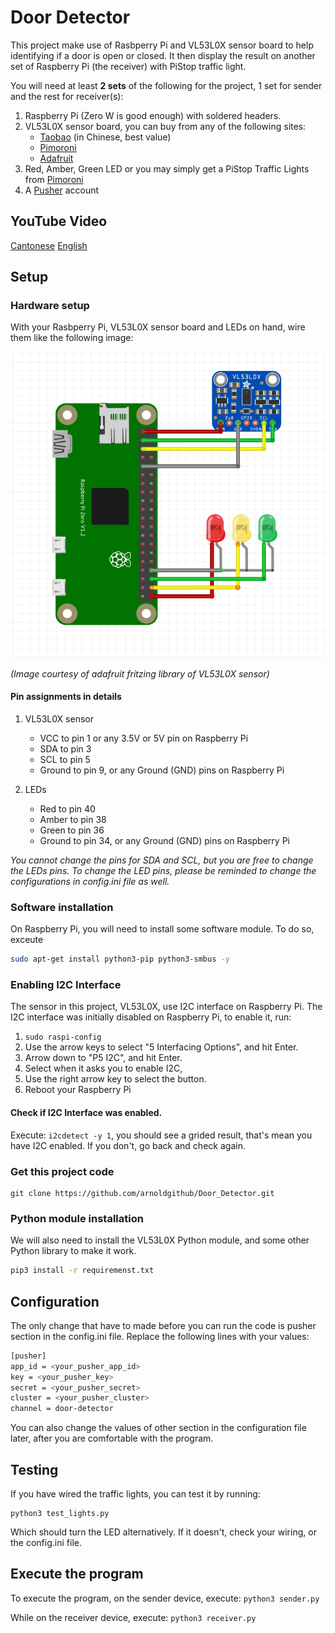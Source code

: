 # Door Detector
This project make use of Rasbperry Pi and VL53L0X sensor board to help identifying if a door is open or closed. It then display the result on another set of Raspberry Pi (the receiver) with PiStop traffic light.

You will need at least **2 sets** of the following for the project, 1 set for sender and the rest for receiver(s):
1. Raspberry Pi (Zero W is good enough) with soldered headers.
2. VL53L0X sensor board, you can buy from any of the following sites:
	- [Taobao](https://item.taobao.com/item.htm?spm=a1z09.2.0.0.52372e8dA0IOea&id=544705514491&_u=m2cv9igl140a) (in Chinese, best value)
	- [Pimoroni](https://shop.pimoroni.com/products/adafruit-vl53l0x-time-of-flight-distance-sensor-30-to-1000mm)
	- [Adafruit](https://www.adafruit.com/product/3317)
3. Red, Amber, Green LED or you may simply get a PiStop Traffic Lights from [Pimoroni](https://shop.pimoroni.com/products/pistop-traffic-light-add-on-for-raspberry-pi)
4. A [Pusher](https://pusher.com) account

## YouTube Video
[Cantonese](https://www.youtube.com/watch?v=FDy4raRLtmA)
[English](https://www.youtube.com/watch?v=vK2A5rX-TJ4)

## Setup
### Hardware setup
With your Rasbperry Pi, VL53L0X sensor board and LEDs on hand, wire them like the following image:

![Hardware Diagram](https://raw.githubusercontent.com/ArnoldGitHub/Door_Detector/master/hardware_wiring.png "Hardware Diagram")

*(Image courtesy of adafruit fritzing library of VL53L0X sensor)*

#### Pin assignments in details
1. VL53L0X sensor
	- VCC to pin 1 or any 3.5V or 5V pin on Raspberry Pi
	- SDA to pin 3
	- SCL to pin 5
	- Ground to pin 9, or any Ground (GND) pins on Raspberry Pi

2. LEDs
	- Red to pin 40
	- Amber to pin 38
	- Green to pin 36
	- Ground to pin 34, or any Ground (GND) pins on Raspberry Pi

*You cannot change the pins for SDA and SCL, but you are free to change the LEDs pins. To change the LED pins, please be reminded to change the configurations in config.ini file as well.*

### Software installation
On Raspberry Pi, you will need to install some software module. To do so, exceute
```bash
sudo apt-get install python3-pip python3-smbus -y

```

### Enabling I2C Interface
The sensor in this project, VL53L0X, use I2C interface on Raspberry Pi. The I2C interface was initially disabled on Raspberry Pi, to enable it, run:
1. `sudo raspi-config`
2. Use the arrow keys to select "5 Interfacing Options", and hit Enter.
3. Arrow down to "P5 I2C", and hit Enter.
4. Select <Yes> when it asks you to enable I2C,
5. Use the right arrow key to select the <Finish> button.
6. Reboot your Raspberry Pi

#### Check if I2C Interface was enabled.
Execute:
```i2cdetect -y 1```, you should see a grided result, that's mean you have I2C enabled. If you don't, go back and check again.

### Get this project code
```
git clone https://github.com/arnoldgithub/Door_Detector.git
```

### Python module installation
We will also need to install the VL53L0X Python module, and some other Python library to make it work.
```bash
pip3 install -r requiremenst.txt
```

## Configuration
The only change that have to made before you can run the code is pusher section in the config.ini file. Replace the following lines with your values:

```bash
[pusher]
app_id = <your_pusher_app_id>
key = <your_pusher_key>
secret = <your_pusher_secret>
cluster = <your_pusher_cluster>
channel = door-detector
```

You can also change the values of other section in the configuration file later, after you are comfortable with the program.

## Testing
If you have wired the traffic lights, you can test it by running:
```
python3 test_lights.py
```

Which should turn the LED alternatively. If it doesn't, check your wiring, or the config.ini file.

## Execute the program
To execute the program, on the sender device, execute:
`python3 sender.py`

While on the receiver device, execute:
`python3 receiver.py`